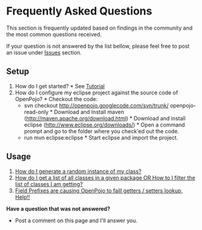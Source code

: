 # Frequently Asked Questions #

This section is frequently updated based on findings in the community and the most common questions received.

If your question is not answered by the list bellow, please feel free to post an issue under [Issues](Issues.md) section.


## Setup ##
  1. How do I get started?
    * See [Tutorial](http://code.google.com/p/openpojo/wiki/Tutorial)
  1. How do I configure my eclipse project against the source code of OpenPojo?
    * Checkout the code:
      * svn checkout http://openpojo.googlecode.com/svn/trunk/ openpojo-read-only
    * Download and Install maven (http://maven.apache.org/download.html)
    * Download and install eclipse (http://www.eclipse.org/downloads/)
    * Open a command prompt and go to the folder where you check'ed out the code.
      * run mvn eclipse:eclipse
    * Start eclipse and import the project.

## Usage ##
  1. [How do I generate a random instance of my class?](GenerateRandomInstance.md)
  1. [How do I get a list of all classes in a given package OR How to I filter the list of classes I am getting?](PojoFiltering.md)
  1. [Field Prefixes are causing OpenPojo to faill getters / setters lookup, Help!!](PojoFieldPrefixes.md)

**Have a question that was not answered?**
  * Post a comment on this page and I'll answer you.